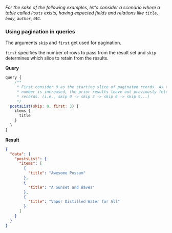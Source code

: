 *For the sake of the following examples, let's consider a scenario where a table called `Posts` exists, having expected fields and relations like `title`, `body`, `author`, etc.*

### Using pagination in queries
The arguments `skip` and `first` get used for pagination.

`first` specifies the number of rows to pass from the result set and `skip` determines which slice to retain from the results.

**Query**
```javascript
query {
	/**
	 * First consider 0 as the starting slice of paginated rcords. As this
	 * number is increased, the prior results leave out previously fetched
	 * records. (i.e., skip 0 -> skip 3 -> skip 6 -> skip 9...)
	 */
  postsList(skip: 0, first: 3) {
    items {
      title
    }
  }
}

```

**Result**
```json
{
  "data": {
    "postsList": {
      "items": [
        {
          "title": "Awesome Possum"
        },
        {
          "title": "A Sunset and Waves"
        },
        {
          "title": "Vapor Distilled Water for All"
        }
      ]
    }
  }
}
```